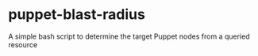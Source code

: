 # puppet-blast-radius
A simple bash script to determine the target Puppet nodes from a queried resource
